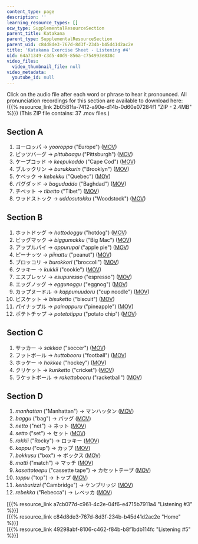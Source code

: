 ```yaml
---
content_type: page
description: ''
learning_resource_types: []
ocw_type: SupplementalResourceSection
parent_title: Katakana
parent_type: SupplementalResourceSection
parent_uid: c84d8de3-767d-8d3f-234b-b45d41d2ac2e
title: 'Katakana Exercise Sheet - Listening #4'
uid: 64a71349-c3d5-40d9-856a-c754993e838c
video_files:
  video_thumbnail_file: null
video_metadata:
  youtube_id: null
---
```


Click on the audio file after each word or phrase to hear it pronounced. All pronunciation recordings for this section are available to download here: ({{% resource_link 2b0581fa-7412-a90e-d14b-0d60e07284f1 "ZIP - 2.4MB" %}}) (This ZIP file contains: 37 .mov files.)

Section A
---------

1.  ヨーロッパ → _yooroppa_ ("Europe") ([MOV](http://www.archive.org/download/MITRES21F.01S10_KATAKANA_EXERCISES/4a1.mov))
2.  ピッツバーグ → _pittubaagu_ ("Pittsburgh") ([MOV](http://www.archive.org/download/MITRES21F.01S10_KATAKANA_EXERCISES/4a2.mov))
3.  ケープコッド → _keepukoddo_ ("Cape Cod") ([MOV](http://www.archive.org/download/MITRES21F.01S10_KATAKANA_EXERCISES/4a3.mov))
4.  ブルックリン → _burukkurin_ ("Brooklyn") ([MOV](http://www.archive.org/download/MITRES21F.01S10_KATAKANA_EXERCISES/4a4.mov))
5.  ケベック → _kebekku_ ("Quebec") ([MOV](http://www.archive.org/download/MITRES21F.01S10_KATAKANA_EXERCISES/4a5.mov))
6.  バグダッド → _bagudaddo_ ("Baghdad") ([MOV](http://www.archive.org/download/MITRES21F.01S10_KATAKANA_EXERCISES/4a6.mov))
7.  チベット → _tibetto_ ("Tibet") ([MOV](http://www.archive.org/download/MITRES21F.01S10_KATAKANA_EXERCISES/4a7.mov))
8.  ウッドストック → _uddosutokku_ ("Woodstock") ([MOV](http://www.archive.org/download/MITRES21F.01S10_KATAKANA_EXERCISES/4a8.mov))

Section B
---------

1.  ホットドッグ → _hottodoggu_ ("hotdog") ([MOV](http://www.archive.org/download/MITRES21F.01S10_KATAKANA_EXERCISES/4b1.mov))
2.  ビッグマック → _biggumakku_ ("Big Mac") ([MOV](http://www.archive.org/download/MITRES21F.01S10_KATAKANA_EXERCISES/4b2.mov))
3.  アップルパイ → _appurupai_ ("apple pie") ([MOV](http://www.archive.org/download/MITRES21F.01S10_KATAKANA_EXERCISES/4b3.mov))
4.  ピーナッツ → _piinattu_ ("peanut") ([MOV](http://www.archive.org/download/MITRES21F.01S10_KATAKANA_EXERCISES/4b4.mov))
5.  ブロッコリ → _burokkori_ ("broccoli") ([MOV](http://www.archive.org/download/MITRES21F.01S10_KATAKANA_EXERCISES/4b5.mov))
6.  クッキー → _kukkii_ ("cookie") ([MOV](http://www.archive.org/download/MITRES21F.01S10_KATAKANA_EXERCISES/4b6.mov))
7.  エスプレッソ → _esupuresso_ ("espresso") ([MOV](http://www.archive.org/download/MITRES21F.01S10_KATAKANA_EXERCISES/4b7.mov))
8.  エッグノッグ → _eggunoggu_ ("eggnog") ([MOV](http://www.archive.org/download/MITRES21F.01S10_KATAKANA_EXERCISES/4b8.mov))
9.  カップヌードル → _kappunuudoru_ ("cup noodle") ([MOV](http://www.archive.org/download/MITRES21F.01S10_KATAKANA_EXERCISES/4b9.mov))
10.  ビスケット → _bisuketto_ ("biscuit") ([MOV](http://www.archive.org/download/MITRES21F.01S10_KATAKANA_EXERCISES/4b10.mov))
11.  パイナップル → _painappuru_ ("pineapple") ([MOV](http://www.archive.org/download/MITRES21F.01S10_KATAKANA_EXERCISES/4b11.mov))
12.  ポテトチップ → _potetotippu_ ("potato chip") ([MOV](http://www.archive.org/download/MITRES21F.01S10_KATAKANA_EXERCISES/4b12.mov))

Section C
---------

1.  サッカー → _sakkaa_ ("soccer") ([MOV](http://www.archive.org/download/MITRES21F.01S10_KATAKANA_EXERCISES/4c1.mov))
2.  フットボール → _huttobooru_ ("football") ([MOV](http://www.archive.org/download/MITRES21F.01S10_KATAKANA_EXERCISES/4c2.mov))
3.  ホッケー → _hokkee_ ("hockey") ([MOV](http://www.archive.org/download/MITRES21F.01S10_KATAKANA_EXERCISES/4c3.mov))
4.  クリケット → _kuriketto_ ("cricket") ([MOV](http://www.archive.org/download/MITRES21F.01S10_KATAKANA_EXERCISES/4c4.mov))
5.  ラケットボール → _rakettobooru_ ("racketball") ([MOV](http://www.archive.org/download/MITRES21F.01S10_KATAKANA_EXERCISES/4c5.mov))

Section D
---------

1.  _manhattan_ ("Manhattan") → マンハッタン ([MOV](http://www.archive.org/download/MITRES21F.01S10_KATAKANA_EXERCISES/4d1.mov))
2.  _baggu_ ("bag") → バッグ ([MOV](http://www.archive.org/download/MITRES21F.01S10_KATAKANA_EXERCISES/4d2.mov))
3.  _netto_ ("net") → ネット ([MOV](http://www.archive.org/download/MITRES21F.01S10_KATAKANA_EXERCISES/4d3.mov))
4.  _setto_ ("set") → セット ([MOV](http://www.archive.org/download/MITRES21F.01S10_KATAKANA_EXERCISES/4d4.mov))
5.  _rokkii_ ("Rocky") → ロッキー ([MOV](http://www.archive.org/download/MITRES21F.01S10_KATAKANA_EXERCISES/4d5.mov))
6.  _kappu_ ("cup") → カップ ([MOV](http://www.archive.org/download/MITRES21F.01S10_KATAKANA_EXERCISES/4d6.mov))
7.  _bokkusu_ ("box") → ボックス ([MOV](http://www.archive.org/download/MITRES21F.01S10_KATAKANA_EXERCISES/4d7.mov))
8.  _matti_ ("match") → マッチ ([MOV](http://www.archive.org/download/MITRES21F.01S10_KATAKANA_EXERCISES/4d8.mov))
9.  _kasettoteepu_ ("cassette tape") → カセットテープ ([MOV](http://www.archive.org/download/MITRES21F.01S10_KATAKANA_EXERCISES/4d9.mov))
10.  _toppu_ ("top") → トップ ([MOV](http://www.archive.org/download/MITRES21F.01S10_KATAKANA_EXERCISES/4d10.mov))
11.  _kenburizzi_ ("Cambridge") → ケンブリッジ ([MOV](http://www.archive.org/download/MITRES21F.01S10_KATAKANA_EXERCISES/4d11.mov))
12.  _rebekka_ ("Rebecca") → レベッカ ([MOV](http://www.archive.org/download/MITRES21F.01S10_KATAKANA_EXERCISES/4d12.mov))

  
\[{{% resource_link a7cb077d-c961-4c2e-04f6-e4715b7911a4 "Listening #3" %}}\]  
\[{{% resource_link c84d8de3-767d-8d3f-234b-b45d41d2ac2e "Home" %}}\]  
\[{{% resource_link 49298abf-8106-c462-f84b-b8f1bdb114fc "Listening #5" %}}\]
